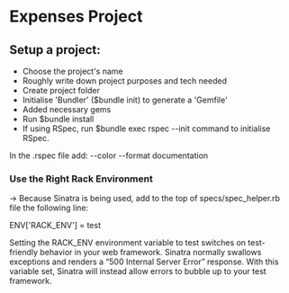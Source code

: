 # Expenses Project

## Setup a project:

* Choose the project's name
* Roughly write down project purposes and tech needed
* Create project folder
* Initialise 'Bundler' ($bundle init) to generate a 'Gemfile'
* Added necessary gems
* Run $bundle install
* If using RSpec, run $bundle exec rspec --init command to initialise RSpec.

In the .rspec file add:
--color
--format documentation

### Use the Right Rack Environment

-> Because Sinatra is being used, add to the top of specs/spec_helper.rb file the following line:

ENV['RACK_ENV'] = test

Setting the RACK_ENV environment variable to test switches on test-friendly behavior in your web framework. Sinatra normally swallows exceptions and renders a “500 Internal Server Error” response. With this variable set, Sinatra will instead allow errors to bubble up to your test framework.
